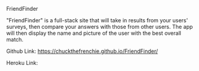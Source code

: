 FriendFinder

"FriendFinder" is a full-stack site  that will take in results from your users' surveys, then compare your answers with those from other users. The app will then display the name and picture of the user with the best overall match.


Github Link: https://chuckthefrenchie.github.io/FriendFinder/

Heroku Link: 


